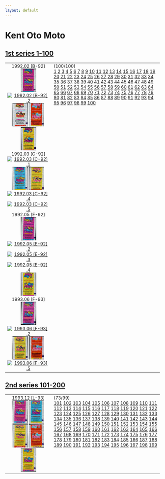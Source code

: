 ```yaml
---
layout: default
---
```


# Kent Oto Moto

## [1st series 1-100](1-100)

<table style="width:100%">
    <tr style="vertical-align: top;">
        <td style="width:30%;text-align: center">
            1992.02 [B-92] <br/>
            <a href='1-100/thumbnails/outer/1992_02{B-92}[5]/1.5.png' target='_blank'><img src='1-100/thumbnails/outer/1992_02{B-92}[5]/1.5.png' width='50' alt='1992.02 [B-92] .1'/></a>
            <a href='/collection/gum_wrappers/kent/turbo//missed_outer.png' target='_blank'><img src='/collection/gum_wrappers/kent/turbo//missed_outer.png' width='50' alt='1992.02 [B-92] .2'/></a>
            <a href='1-100/thumbnails/outer/1992_02{B-92}[5]/3.5.png' target='_blank'><img src='1-100/thumbnails/outer/1992_02{B-92}[5]/3.5.png' width='50' alt='1992.02 [B-92] .3'/></a>
            <a href='1-100/thumbnails/outer/1992_02{B-92}[5]/4.5.png' target='_blank'><img src='1-100/thumbnails/outer/1992_02{B-92}[5]/4.5.png' width='50' alt='1992.02 [B-92] .4'/></a>
            <a href='1-100/thumbnails/outer/1992_02{B-92}[5]/5.5.png' target='_blank'><img src='1-100/thumbnails/outer/1992_02{B-92}[5]/5.5.png' width='50' alt='1992.02 [B-92] .5'/></a>
            <br/>1992.03 [C-92] <br/>
            <a href='/collection/gum_wrappers/kent/turbo//missed_outer.png' target='_blank'><img src='/collection/gum_wrappers/kent/turbo//missed_outer.png' width='50' alt='1992.03 [C-92] .1'/></a>
            <a href='1-100/thumbnails/outer/1992_03{C-92}[5]/2.5.png' target='_blank'><img src='1-100/thumbnails/outer/1992_03{C-92}[5]/2.5.png' width='50' alt='1992.03 [C-92] .2'/></a>
            <a href='1-100/thumbnails/outer/1992_03{C-92}[5]/3.5.png' target='_blank'><img src='1-100/thumbnails/outer/1992_03{C-92}[5]/3.5.png' width='50' alt='1992.03 [C-92] .3'/></a>
            <a href='/collection/gum_wrappers/kent/turbo//missed_outer.png' target='_blank'><img src='/collection/gum_wrappers/kent/turbo//missed_outer.png' width='50' alt='1992.03 [C-92] .4'/></a>
            <a href='/collection/gum_wrappers/kent/turbo//missed_outer.png' target='_blank'><img src='/collection/gum_wrappers/kent/turbo//missed_outer.png' width='50' alt='1992.03 [C-92] .5'/></a>
            <br/>1992.05 [E-92] <br/>
            <a href='1-100/thumbnails/outer/1992_05{E-92}[5]/1.5.png' target='_blank'><img src='1-100/thumbnails/outer/1992_05{E-92}[5]/1.5.png' width='50' alt='1992.05 [E-92] .1'/></a>
            <a href='/collection/gum_wrappers/kent/turbo//missed_outer.png' target='_blank'><img src='/collection/gum_wrappers/kent/turbo//missed_outer.png' width='50' alt='1992.05 [E-92] .2'/></a>
            <a href='/collection/gum_wrappers/kent/turbo//missed_outer.png' target='_blank'><img src='/collection/gum_wrappers/kent/turbo//missed_outer.png' width='50' alt='1992.05 [E-92] .3'/></a>
            <a href='/collection/gum_wrappers/kent/turbo//missed_outer.png' target='_blank'><img src='/collection/gum_wrappers/kent/turbo//missed_outer.png' width='50' alt='1992.05 [E-92] .4'/></a>
            <a href='1-100/thumbnails/outer/1992_05{E-92}[5]/5.5.png' target='_blank'><img src='1-100/thumbnails/outer/1992_05{E-92}[5]/5.5.png' width='50' alt='1992.05 [E-92] .5'/></a>
            <br/>1993.06 [F-93] <br/>
            <a href='1-100/thumbnails/outer/1993_06{F-93}[5]/1.5.png' target='_blank'><img src='1-100/thumbnails/outer/1993_06{F-93}[5]/1.5.png' width='50' alt='1993.06 [F-93] .1'/></a>
            <a href='/collection/gum_wrappers/kent/turbo//missed_outer.png' target='_blank'><img src='/collection/gum_wrappers/kent/turbo//missed_outer.png' width='50' alt='1993.06 [F-93] .2'/></a>
            <a href='1-100/thumbnails/outer/1993_06{F-93}[5]/3.5.png' target='_blank'><img src='1-100/thumbnails/outer/1993_06{F-93}[5]/3.5.png' width='50' alt='1993.06 [F-93] .3'/></a>
            <a href='1-100/thumbnails/outer/1993_06{F-93}[5]/4.5.png' target='_blank'><img src='1-100/thumbnails/outer/1993_06{F-93}[5]/4.5.png' width='50' alt='1993.06 [F-93] .4'/></a>
            <a href='/collection/gum_wrappers/kent/turbo//missed_outer.png' target='_blank'><img src='/collection/gum_wrappers/kent/turbo//missed_outer.png' width='50' alt='1993.06 [F-93] .5'/></a>
            <br/>
        </td>
        <td>
            (100/100)<br/>
            <a class='perfect' href='1-100/thumbnails/inner/1.5.png' title='' target='_blank'>1</a>
            <a class='enough' href='1-100/thumbnails/inner/2.4.png' title='' target='_blank'>2</a>
            <a class='perfect' href='1-100/thumbnails/inner/3.5.png' title='' target='_blank'>3</a>
            <a class='perfect' href='1-100/thumbnails/inner/4.5.png' title='' target='_blank'>4</a>
            <a class='perfect' href='1-100/thumbnails/inner/5.5.png' title='' target='_blank'>5</a>
            <a class='perfect' href='1-100/thumbnails/inner/6.5.png' title='' target='_blank'>6</a>
            <a class='perfect' href='1-100/thumbnails/inner/7.5.png' title='' target='_blank'>7</a>
            <a class='perfect' href='1-100/thumbnails/inner/8.5.png' title='' target='_blank'>8</a>
            <a class='perfect' href='1-100/thumbnails/inner/9.5.png' title='' target='_blank'>9</a>
            <a class='perfect' href='1-100/thumbnails/inner/10.5.png' title='' target='_blank'>10</a>
            <a class='perfect' href='1-100/thumbnails/inner/11.5.png' title='' target='_blank'>11</a>
            <a class='perfect' href='1-100/thumbnails/inner/12.5.png' title='' target='_blank'>12</a>
            <a class='perfect' href='1-100/thumbnails/inner/13.5.png' title='' target='_blank'>13</a>
            <a class='perfect' href='1-100/thumbnails/inner/14.5.png' title='' target='_blank'>14</a>
            <a class='enough' href='1-100/thumbnails/inner/15.4.png' title='' target='_blank'>15</a>
            <a class='perfect' href='1-100/thumbnails/inner/16.5.png' title='' target='_blank'>16</a>
            <a class='perfect' href='1-100/thumbnails/inner/17.5.png' title='' target='_blank'>17</a>
            <a class='perfect' href='1-100/thumbnails/inner/18.5.png' title='' target='_blank'>18</a>
            <a class='perfect' href='1-100/thumbnails/inner/19.5.png' title='' target='_blank'>19</a>
            <a class='perfect' href='1-100/thumbnails/inner/20.5.png' title='' target='_blank'>20</a>
            <a class='perfect' href='1-100/thumbnails/inner/21.5.png' title='' target='_blank'>21</a>
            <a class='perfect' href='1-100/thumbnails/inner/22.5.png' title='' target='_blank'>22</a>
            <a class='enough' href='1-100/thumbnails/inner/23.4.png' title='' target='_blank'>23</a>
            <a class='perfect' href='1-100/thumbnails/inner/24.5.png' title='' target='_blank'>24</a>
            <a class='perfect' href='1-100/thumbnails/inner/25.5.png' title='' target='_blank'>25</a>
            <a class='perfect' href='1-100/thumbnails/inner/26.5.png' title='' target='_blank'>26</a>
            <a class='perfect' href='1-100/thumbnails/inner/27.5.png' title='' target='_blank'>27</a>
            <a class='perfect' href='1-100/thumbnails/inner/28.5.png' title='' target='_blank'>28</a>
            <a class='enough' href='1-100/thumbnails/inner/29.4.png' title='' target='_blank'>29</a>
            <a class='perfect' href='1-100/thumbnails/inner/30.5.png' title='' target='_blank'>30</a>
            <a class='perfect' href='1-100/thumbnails/inner/31.5.png' title='' target='_blank'>31</a>
            <a class='perfect' href='1-100/thumbnails/inner/32.5.png' title='' target='_blank'>32</a>
            <a class='enough' href='1-100/thumbnails/inner/33.4.png' title='' target='_blank'>33</a>
            <a class='perfect' href='1-100/thumbnails/inner/34.5.png' title='' target='_blank'>34</a>
            <a class='perfect' href='1-100/thumbnails/inner/35.5.png' title='' target='_blank'>35</a>
            <a class='perfect' href='1-100/thumbnails/inner/36.5.png' title='' target='_blank'>36</a>
            <a class='perfect' href='1-100/thumbnails/inner/37.5.png' title='' target='_blank'>37</a>
            <a class='enough' href='1-100/thumbnails/inner/38.4.png' title='' target='_blank'>38</a>
            <a class='enough' href='1-100/thumbnails/inner/39.4.png' title='' target='_blank'>39</a>
            <a class='perfect' href='1-100/thumbnails/inner/40.5.png' title='' target='_blank'>40</a>
            <a class='perfect' href='1-100/thumbnails/inner/41.5.png' title='' target='_blank'>41</a>
            <a class='perfect' href='1-100/thumbnails/inner/42.5.png' title='' target='_blank'>42</a>
            <a class='perfect' href='1-100/thumbnails/inner/43.5.png' title='' target='_blank'>43</a>
            <a class='perfect' href='1-100/thumbnails/inner/44.5.png' title='' target='_blank'>44</a>
            <a class='enough' href='1-100/thumbnails/inner/45.4.png' title='' target='_blank'>45</a>
            <a class='perfect' href='1-100/thumbnails/inner/46.5.png' title='' target='_blank'>46</a>
            <a class='perfect' href='1-100/thumbnails/inner/47.5.png' title='' target='_blank'>47</a>
            <a class='perfect' href='1-100/thumbnails/inner/48.5.png' title='' target='_blank'>48</a>
            <a class='perfect' href='1-100/thumbnails/inner/49.5.png' title='' target='_blank'>49</a>
            <a class='enough' href='1-100/thumbnails/inner/50.4.png' title='' target='_blank'>50</a>
            <a class='perfect' href='1-100/thumbnails/inner/51.5.png' title='' target='_blank'>51</a>
            <a class='enough' href='1-100/thumbnails/inner/52.4.png' title='' target='_blank'>52</a>
            <a class='perfect' href='1-100/thumbnails/inner/53.5.png' title='' target='_blank'>53</a>
            <a class='perfect' href='1-100/thumbnails/inner/54.5.png' title='' target='_blank'>54</a>
            <a class='perfect' href='1-100/thumbnails/inner/55.5.png' title='' target='_blank'>55</a>
            <a class='perfect' href='1-100/thumbnails/inner/56.5.png' title='' target='_blank'>56</a>
            <a class='perfect' href='1-100/thumbnails/inner/57.5.png' title='' target='_blank'>57</a>
            <a class='perfect' href='1-100/thumbnails/inner/58.5.png' title='' target='_blank'>58</a>
            <a class='perfect' href='1-100/thumbnails/inner/59.5.png' title='' target='_blank'>59</a>
            <a class='enough' href='1-100/thumbnails/inner/60.4.png' title='' target='_blank'>60</a>
            <a class='perfect' href='1-100/thumbnails/inner/61.5.png' title='' target='_blank'>61</a>
            <a class='perfect' href='1-100/thumbnails/inner/62.5.png' title='' target='_blank'>62</a>
            <a class='perfect' href='1-100/thumbnails/inner/63.5.png' title='' target='_blank'>63</a>
            <a class='perfect' href='1-100/thumbnails/inner/64.5.png' title='' target='_blank'>64</a>
            <a class='perfect' href='1-100/thumbnails/inner/65.5.png' title='' target='_blank'>65</a>
            <a class='perfect' href='1-100/thumbnails/inner/66.5.png' title='' target='_blank'>66</a>
            <a class='perfect' href='1-100/thumbnails/inner/67.5.png' title='' target='_blank'>67</a>
            <a class='perfect' href='1-100/thumbnails/inner/68.5.png' title='' target='_blank'>68</a>
            <a class='perfect' href='1-100/thumbnails/inner/69.5.png' title='' target='_blank'>69</a>
            <a class='perfect' href='1-100/thumbnails/inner/70.5.png' title='' target='_blank'>70</a>
            <a class='perfect' href='1-100/thumbnails/inner/71.5.png' title='' target='_blank'>71</a>
            <a class='perfect' href='1-100/thumbnails/inner/72.5.png' title='' target='_blank'>72</a>
            <a class='perfect' href='1-100/thumbnails/inner/73.5.png' title='' target='_blank'>73</a>
            <a class='perfect' href='1-100/thumbnails/inner/74.5.png' title='' target='_blank'>74</a>
            <a class='perfect' href='1-100/thumbnails/inner/75.5.png' title='' target='_blank'>75</a>
            <a class='perfect' href='1-100/thumbnails/inner/76.5.png' title='' target='_blank'>76</a>
            <a class='perfect' href='1-100/thumbnails/inner/77.5.png' title='' target='_blank'>77</a>
            <a class='perfect' href='1-100/thumbnails/inner/78.5.png' title='' target='_blank'>78</a>
            <a class='perfect' href='1-100/thumbnails/inner/79.5.png' title='' target='_blank'>79</a>
            <a class='perfect' href='1-100/thumbnails/inner/80.5.png' title='' target='_blank'>80</a>
            <a class='perfect' href='1-100/thumbnails/inner/81.5.png' title='' target='_blank'>81</a>
            <a class='perfect' href='1-100/thumbnails/inner/82.5.png' title='' target='_blank'>82</a>
            <a class='perfect' href='1-100/thumbnails/inner/83.5.png' title='' target='_blank'>83</a>
            <a class='perfect' href='1-100/thumbnails/inner/84.5.png' title='' target='_blank'>84</a>
            <a class='enough' href='1-100/thumbnails/inner/85.4.png' title='' target='_blank'>85</a>
            <a class='perfect' href='1-100/thumbnails/inner/86.5.png' title='' target='_blank'>86</a>
            <a class='perfect' href='1-100/thumbnails/inner/87.5.png' title='' target='_blank'>87</a>
            <a class='enough' href='1-100/thumbnails/inner/88.4.png' title='' target='_blank'>88</a>
            <a class='perfect' href='1-100/thumbnails/inner/89.5.png' title='' target='_blank'>89</a>
            <a class='perfect' href='1-100/thumbnails/inner/90.5.png' title='' target='_blank'>90</a>
            <a class='perfect' href='1-100/thumbnails/inner/91.5.png' title='' target='_blank'>91</a>
            <a class='perfect' href='1-100/thumbnails/inner/92.5.png' title='' target='_blank'>92</a>
            <a class='perfect' href='1-100/thumbnails/inner/93.5.png' title='' target='_blank'>93</a>
            <a class='perfect' href='1-100/thumbnails/inner/94.5.png' title='' target='_blank'>94</a>
            <a class='perfect' href='1-100/thumbnails/inner/95.5.png' title='' target='_blank'>95</a>
            <a class='enough' href='1-100/thumbnails/inner/96.4.png' title='' target='_blank'>96</a>
            <a class='perfect' href='1-100/thumbnails/inner/97.5.png' title='' target='_blank'>97</a>
            <a class='perfect' href='1-100/thumbnails/inner/98.5.png' title='' target='_blank'>98</a>
            <a class='perfect' href='1-100/thumbnails/inner/99.5.png' title='' target='_blank'>99</a>
            <a class='perfect' href='1-100/thumbnails/inner/100.5.png' title='' target='_blank'>100</a>
        </td>
    </tr>
</table>

## [2nd series 101-200](101-200)

<table style="width:100%">
    <tr style="vertical-align: top;">
        <td style="width:30%;text-align: center">
            1993.12 [L-93] <br/>
            <a href='101-200/thumbnails/outer/1993_12{L-93}[5]/1.5.png' target='_blank'><img src='101-200/thumbnails/outer/1993_12{L-93}[5]/1.5.png' width='50' alt='1993.12 [L-93] .1'/></a>
            <a href='101-200/thumbnails/outer/1993_12{L-93}[5]/2.5.png' target='_blank'><img src='101-200/thumbnails/outer/1993_12{L-93}[5]/2.5.png' width='50' alt='1993.12 [L-93] .2'/></a>
            <a href='101-200/thumbnails/outer/1993_12{L-93}[5]/3.5.png' target='_blank'><img src='101-200/thumbnails/outer/1993_12{L-93}[5]/3.5.png' width='50' alt='1993.12 [L-93] .3'/></a>
            <a href='101-200/thumbnails/outer/1993_12{L-93}[5]/4.5.png' target='_blank'><img src='101-200/thumbnails/outer/1993_12{L-93}[5]/4.5.png' width='50' alt='1993.12 [L-93] .4'/></a>
            <a href='101-200/thumbnails/outer/1993_12{L-93}[5]/5.5.png' target='_blank'><img src='101-200/thumbnails/outer/1993_12{L-93}[5]/5.5.png' width='50' alt='1993.12 [L-93] .5'/></a>
            <br/>
        </td>
        <td>
            (73/99)<br/>
            <a class='enough' href='101-200/thumbnails/inner/101.4.png' title='' target='_blank'>101</a>
            <a class='perfect' href='101-200/thumbnails/inner/102.5.png' title='' target='_blank'>102</a>
            <a class='missed' href='missed.png' title='' target='_blank'>103</a>
            <a class='perfect' href='101-200/thumbnails/inner/104.5.png' title='' target='_blank'>104</a>
            <a class='missed' href='missed.png' title='' target='_blank'>105</a>
            <a class='missed' href='missed.png' title='' target='_blank'>106</a>
            <a class='perfect' href='101-200/thumbnails/inner/107.5.png' title='' target='_blank'>107</a>
            <a class='perfect' href='101-200/thumbnails/inner/108.5.png' title='' target='_blank'>108</a>
            <a class='missed' href='missed.png' title='' target='_blank'>109</a>
            <a class='missed' href='missed.png' title='' target='_blank'>110</a>
            <a class='perfect' href='101-200/thumbnails/inner/111.5.png' title='' target='_blank'>111</a>
            <a class='perfect' href='101-200/thumbnails/inner/112.5.png' title='' target='_blank'>112</a>
            <a class='perfect' href='101-200/thumbnails/inner/113.5.png' title='' target='_blank'>113</a>
            <a class='enough' href='101-200/thumbnails/inner/114.4.png' title='' target='_blank'>114</a>
            <a class='perfect' href='101-200/thumbnails/inner/115.5.png' title='' target='_blank'>115</a>
            <a class='enough' href='101-200/thumbnails/inner/116.4.png' title='' target='_blank'>116</a>
            <a class='perfect' href='101-200/thumbnails/inner/117.5.png' title='' target='_blank'>117</a>
            <a class='perfect' href='101-200/thumbnails/inner/118.5.png' title='' target='_blank'>118</a>
            <a class='perfect' href='101-200/thumbnails/inner/119.5.png' title='' target='_blank'>119</a>
            <a class='perfect' href='101-200/thumbnails/inner/120.5.png' title='' target='_blank'>120</a>
            <a class='enough' href='101-200/thumbnails/inner/121.4.png' title='' target='_blank'>121</a>
            <a class='perfect' href='101-200/thumbnails/inner/122.5.png' title='' target='_blank'>122</a>
            <a class='perfect' href='101-200/thumbnails/inner/123.5.png' title='' target='_blank'>123</a>
            <a class='missed' href='missed.png' title='' target='_blank'>124</a>
            <a class='missed' href='missed.png' title='' target='_blank'>125</a>
            <a class='perfect' href='101-200/thumbnails/inner/126.5.png' title='' target='_blank'>126</a>
            <a class='missed' href='missed.png' title='' target='_blank'>127</a>
            <a class='perfect' href='101-200/thumbnails/inner/128.5.png' title='' target='_blank'>128</a>
            <a class='good' href='101-200/thumbnails/inner/129.3.png' title='' target='_blank'>129</a>
            <a class='missed' href='missed.png' title='' target='_blank'>130</a>
            <a class='perfect' href='101-200/thumbnails/inner/131.5.png' title='' target='_blank'>131</a>
            <a class='perfect' href='101-200/thumbnails/inner/132.5.png' title='' target='_blank'>132</a>
            <a class='perfect' href='101-200/thumbnails/inner/133.5.png' title='' target='_blank'>133</a>
            <a class='perfect' href='101-200/thumbnails/inner/134.5.png' title='' target='_blank'>134</a>
            <a class='perfect' href='101-200/thumbnails/inner/135.5.png' title='' target='_blank'>135</a>
            <a class='enough' href='101-200/thumbnails/inner/136.4.png' title='' target='_blank'>136</a>
            <a class='perfect' href='101-200/thumbnails/inner/137.5.png' title='' target='_blank'>137</a>
            <a class='perfect' href='101-200/thumbnails/inner/138.5.png' title='' target='_blank'>138</a>
            <a class='perfect' href='101-200/thumbnails/inner/139.5.png' title='' target='_blank'>139</a>
            <a class='perfect' href='101-200/thumbnails/inner/140.5.png' title='' target='_blank'>140</a>
            <a class='perfect' href='101-200/thumbnails/inner/141.5.png' title='' target='_blank'>141</a>
            <a class='perfect' href='101-200/thumbnails/inner/142.5.png' title='' target='_blank'>142</a>
            <a class='perfect' href='101-200/thumbnails/inner/143.5.png' title='' target='_blank'>143</a>
            <a class='enough' href='101-200/thumbnails/inner/144.4.png' title='' target='_blank'>144</a>
            <a class='perfect' href='101-200/thumbnails/inner/145.5.png' title='' target='_blank'>145</a>
            <a class='perfect' href='101-200/thumbnails/inner/146.5.png' title='' target='_blank'>146</a>
            <a class='perfect' href='101-200/thumbnails/inner/147.5.png' title='' target='_blank'>147</a>
            <a class='missed' href='missed.png' title='' target='_blank'>148</a>
            <a class='perfect' href='101-200/thumbnails/inner/149.5.png' title='' target='_blank'>149</a>
            <a class='perfect' href='101-200/thumbnails/inner/150.5.png' title='' target='_blank'>150</a>
            <a class='missed' href='missed.png' title='' target='_blank'>151</a>
            <a class='perfect' href='101-200/thumbnails/inner/152.5.png' title='' target='_blank'>152</a>
            <a class='missed' href='missed.png' title='' target='_blank'>153</a>
            <a class='missed' href='missed.png' title='' target='_blank'>154</a>
            <a class='missed' href='missed.png' title='' target='_blank'>155</a>
            <a class='perfect' href='101-200/thumbnails/inner/156.5.png' title='' target='_blank'>156</a>
            <a class='missed' href='missed.png' title='' target='_blank'>157</a>
            <a class='missed' href='missed.png' title='' target='_blank'>158</a>
            <a class='perfect' href='101-200/thumbnails/inner/159.5.png' title='' target='_blank'>159</a>
            <a class='perfect' href='101-200/thumbnails/inner/160.5.png' title='' target='_blank'>160</a>
            <a class='perfect' href='101-200/thumbnails/inner/161.5.png' title='' target='_blank'>161</a>
            <a class='perfect' href='101-200/thumbnails/inner/162.5.png' title='' target='_blank'>162</a>
            <a class='perfect' href='101-200/thumbnails/inner/163.5.png' title='' target='_blank'>163</a>
            <a class='perfect' href='101-200/thumbnails/inner/164.5.png' title='' target='_blank'>164</a>
            <a class='perfect' href='101-200/thumbnails/inner/165.5.png' title='' target='_blank'>165</a>
            <a class='enough' href='101-200/thumbnails/inner/166.4.png' title='' target='_blank'>166</a>
            <a class='perfect' href='101-200/thumbnails/inner/167.5.png' title='' target='_blank'>167</a>
            <a class='perfect' href='101-200/thumbnails/inner/168.5.png' title='' target='_blank'>168</a>
            <a class='perfect' href='101-200/thumbnails/inner/169.5.png' title='' target='_blank'>169</a>
            <a class='perfect' href='101-200/thumbnails/inner/170.5.png' title='' target='_blank'>170</a>
            <a class='perfect' href='101-200/thumbnails/inner/171.5.png' title='' target='_blank'>171</a>
            <a class='missed' href='missed.png' title='' target='_blank'>172</a>
            <a class='perfect' href='101-200/thumbnails/inner/173.5.png' title='' target='_blank'>173</a>
            <a class='enough' href='101-200/thumbnails/inner/174.4.png' title='' target='_blank'>174</a>
            <a class='enough' href='101-200/thumbnails/inner/175.4.png' title='' target='_blank'>175</a>
            <a class='perfect' href='101-200/thumbnails/inner/176.5.png' title='' target='_blank'>176</a>
            <a class='perfect' href='101-200/thumbnails/inner/177.5.png' title='' target='_blank'>177</a>
            <a class='perfect' href='101-200/thumbnails/inner/178.5.png' title='' target='_blank'>178</a>
            <a class='missed' href='missed.png' title='' target='_blank'>179</a>
            <a class='missed' href='missed.png' title='' target='_blank'>180</a>
            <a class='missed' href='missed.png' title='' target='_blank'>181</a>
            <a class='missed' href='missed.png' title='' target='_blank'>182</a>
            <a class='enough' href='101-200/thumbnails/inner/183.4.png' title='' target='_blank'>183</a>
            <a class='enough' href='101-200/thumbnails/inner/184.4.png' title='' target='_blank'>184</a>
            <a class='perfect' href='101-200/thumbnails/inner/185.5.png' title='' target='_blank'>185</a>
            <a class='perfect' href='101-200/thumbnails/inner/186.5.png' title='' target='_blank'>186</a>
            <a class='perfect' href='101-200/thumbnails/inner/187.5.png' title='' target='_blank'>187</a>
            <a class='missed' href='missed.png' title='' target='_blank'>188</a>
            <a class='perfect' href='101-200/thumbnails/inner/189.5.png' title='' target='_blank'>189</a>
            <a class='perfect' href='101-200/thumbnails/inner/190.5.png' title='' target='_blank'>190</a>
            <a class='perfect' href='101-200/thumbnails/inner/191.5.png' title='' target='_blank'>191</a>
            <a class='perfect' href='101-200/thumbnails/inner/192.5.png' title='' target='_blank'>192</a>
            <a class='perfect' href='101-200/thumbnails/inner/193.5.png' title='' target='_blank'>193</a>
            <a class='missed' href='missed.png' title='' target='_blank'>194</a>
            <a class='missed' href='missed.png' title='' target='_blank'>195</a>
            <a class='missed' href='missed.png' title='' target='_blank'>196</a>
            <a class='perfect' href='101-200/thumbnails/inner/197.5.png' title='' target='_blank'>197</a>
            <a class='missed' href='missed.png' title='' target='_blank'>198</a>
            <a class='perfect' href='101-200/thumbnails/inner/199.5.png' title='' target='_blank'>199</a>
        </td>
    </tr>
</table>
